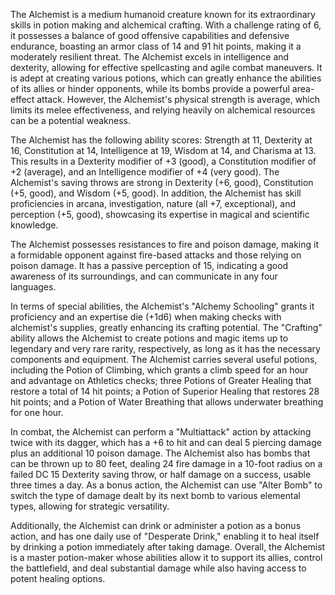 The Alchemist is a medium humanoid creature known for its extraordinary skills in potion making and alchemical crafting. With a challenge rating of 6, it possesses a balance of good offensive capabilities and defensive endurance, boasting an armor class of 14 and 91 hit points, making it a moderately resilient threat. The Alchemist excels in intelligence and dexterity, allowing for effective spellcasting and agile combat maneuvers. It is adept at creating various potions, which can greatly enhance the abilities of its allies or hinder opponents, while its bombs provide a powerful area-effect attack. However, the Alchemist's physical strength is average, which limits its melee effectiveness, and relying heavily on alchemical resources can be a potential weakness.

The Alchemist has the following ability scores: Strength at 11, Dexterity at 16, Constitution at 14, Intelligence at 19, Wisdom at 14, and Charisma at 13. This results in a Dexterity modifier of +3 (good), a Constitution modifier of +2 (average), and an Intelligence modifier of +4 (very good). The Alchemist's saving throws are strong in Dexterity (+6, good), Constitution (+5, good), and Wisdom (+5, good). In addition, the Alchemist has skill proficiencies in arcana, investigation, nature (all +7, exceptional), and perception (+5, good), showcasing its expertise in magical and scientific knowledge.

The Alchemist possesses resistances to fire and poison damage, making it a formidable opponent against fire-based attacks and those relying on poison damage. It has a passive perception of 15, indicating a good awareness of its surroundings, and can communicate in any four languages.

In terms of special abilities, the Alchemist's "Alchemy Schooling" grants it proficiency and an expertise die (+1d6) when making checks with alchemist's supplies, greatly enhancing its crafting potential. The "Crafting" ability allows the Alchemist to create potions and magic items up to legendary and very rare rarity, respectively, as long as it has the necessary components and equipment. The Alchemist carries several useful potions, including the Potion of Climbing, which grants a climb speed for an hour and advantage on Athletics checks; three Potions of Greater Healing that restore a total of 14 hit points; a Potion of Superior Healing that restores 28 hit points; and a Potion of Water Breathing that allows underwater breathing for one hour.

In combat, the Alchemist can perform a "Multiattack" action by attacking twice with its dagger, which has a +6 to hit and can deal 5 piercing damage plus an additional 10 poison damage. The Alchemist also has bombs that can be thrown up to 80 feet, dealing 24 fire damage in a 10-foot radius on a failed DC 15 Dexterity saving throw, or half damage on a success, usable three times a day. As a bonus action, the Alchemist can use "Alter Bomb" to switch the type of damage dealt by its next bomb to various elemental types, allowing for strategic versatility. 

Additionally, the Alchemist can drink or administer a potion as a bonus action, and has one daily use of "Desperate Drink," enabling it to heal itself by drinking a potion immediately after taking damage. Overall, the Alchemist is a master potion-maker whose abilities allow it to support its allies, control the battlefield, and deal substantial damage while also having access to potent healing options.